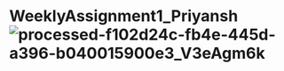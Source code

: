 # WeeklyAssignment1_Priyansh![processed-f102d24c-fb4e-445d-a396-b040015900e3_V3eAgm6k](https://user-images.githubusercontent.com/130986007/233780046-bdca2fa8-ce59-4120-8d61-a9e1b924b321.jpeg)

